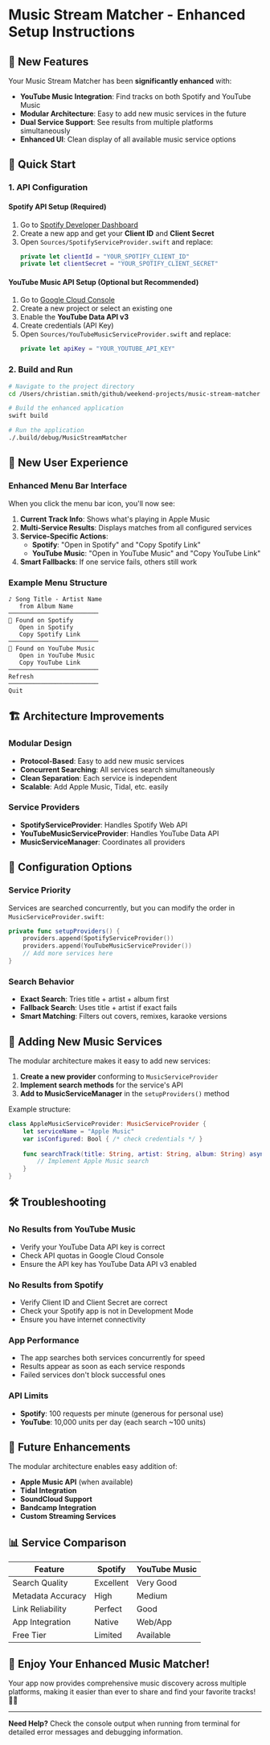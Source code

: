 # Music Stream Matcher - Enhanced Setup Instructions

## 🎵 New Features

Your Music Stream Matcher has been **significantly enhanced** with:

- **YouTube Music Integration**: Find tracks on both Spotify and YouTube Music
- **Modular Architecture**: Easy to add new music services in the future
- **Dual Service Support**: See results from multiple platforms simultaneously
- **Enhanced UI**: Clean display of all available music service options

## 🚀 Quick Start

### 1. API Configuration

#### Spotify API Setup (Required)
1. Go to [Spotify Developer Dashboard](https://developer.spotify.com/dashboard)
2. Create a new app and get your **Client ID** and **Client Secret**
3. Open `Sources/SpotifyServiceProvider.swift` and replace:
   ```swift
   private let clientId = "YOUR_SPOTIFY_CLIENT_ID"
   private let clientSecret = "YOUR_SPOTIFY_CLIENT_SECRET"
   ```

#### YouTube Music API Setup (Optional but Recommended)
1. Go to [Google Cloud Console](https://console.cloud.google.com/)
2. Create a new project or select an existing one
3. Enable the **YouTube Data API v3**
4. Create credentials (API Key)
5. Open `Sources/YouTubeMusicServiceProvider.swift` and replace:
   ```swift
   private let apiKey = "YOUR_YOUTUBE_API_KEY"
   ```

### 2. Build and Run

```bash
# Navigate to the project directory
cd /Users/christian.smith/github/weekend-projects/music-stream-matcher

# Build the enhanced application
swift build

# Run the application
./.build/debug/MusicStreamMatcher
```

## 🎯 New User Experience

### Enhanced Menu Bar Interface

When you click the menu bar icon, you'll now see:

1. **Current Track Info**: Shows what's playing in Apple Music
2. **Multi-Service Results**: Displays matches from all configured services
3. **Service-Specific Actions**: 
   - **Spotify**: "Open in Spotify" and "Copy Spotify Link"
   - **YouTube Music**: "Open in YouTube Music" and "Copy YouTube Link"
4. **Smart Fallbacks**: If one service fails, others still work

### Example Menu Structure
```
♪ Song Title - Artist Name
   from Album Name
─────────────────────────
🎵 Found on Spotify
   Open in Spotify
   Copy Spotify Link
─────────────────────────
🎵 Found on YouTube Music  
   Open in YouTube Music
   Copy YouTube Link
─────────────────────────
Refresh
─────────────────────────
Quit
```

## 🏗️ Architecture Improvements

### Modular Design
- **Protocol-Based**: Easy to add new music services
- **Concurrent Searching**: All services search simultaneously
- **Clean Separation**: Each service is independent
- **Scalable**: Add Apple Music, Tidal, etc. easily

### Service Providers
- **SpotifyServiceProvider**: Handles Spotify Web API
- **YouTubeMusicServiceProvider**: Handles YouTube Data API
- **MusicServiceManager**: Coordinates all providers

## 🔧 Configuration Options

### Service Priority
Services are searched concurrently, but you can modify the order in `MusicServiceProvider.swift`:

```swift
private func setupProviders() {
    providers.append(SpotifyServiceProvider())
    providers.append(YouTubeMusicServiceProvider())
    // Add more services here
}
```

### Search Behavior
- **Exact Search**: Tries title + artist + album first
- **Fallback Search**: Uses title + artist if exact fails
- **Smart Matching**: Filters out covers, remixes, karaoke versions

## 🎵 Adding New Music Services

The modular architecture makes it easy to add new services:

1. **Create a new provider** conforming to `MusicServiceProvider`
2. **Implement search methods** for the service's API
3. **Add to MusicServiceManager** in the `setupProviders()` method

Example structure:
```swift
class AppleMusicServiceProvider: MusicServiceProvider {
    let serviceName = "Apple Music"
    var isConfigured: Bool { /* check credentials */ }
    
    func searchTrack(title: String, artist: String, album: String) async throws -> MusicServiceResult? {
        // Implement Apple Music search
    }
}
```

## 🛠️ Troubleshooting

### No Results from YouTube Music
- Verify your YouTube Data API key is correct
- Check API quotas in Google Cloud Console
- Ensure the API key has YouTube Data API v3 enabled

### No Results from Spotify
- Verify Client ID and Client Secret are correct
- Check your Spotify app is not in Development Mode
- Ensure you have internet connectivity

### App Performance
- The app searches both services concurrently for speed
- Results appear as soon as each service responds
- Failed services don't block successful ones

### API Limits
- **Spotify**: 100 requests per minute (generous for personal use)
- **YouTube**: 10,000 units per day (each search ~100 units)

## 🔮 Future Enhancements

The modular architecture enables easy addition of:
- **Apple Music API** (when available)
- **Tidal Integration**
- **SoundCloud Support**
- **Bandcamp Integration**
- **Custom Streaming Services**

## 📊 Service Comparison

| Feature | Spotify | YouTube Music |
|---------|---------|---------------|
| Search Quality | Excellent | Very Good |
| Metadata Accuracy | High | Medium |
| Link Reliability | Perfect | Good |
| App Integration | Native | Web/App |
| Free Tier | Limited | Available |

## 🎉 Enjoy Your Enhanced Music Matcher!

Your app now provides comprehensive music discovery across multiple platforms, making it easier than ever to share and find your favorite tracks! 🎵✨

---

**Need Help?** Check the console output when running from terminal for detailed error messages and debugging information.